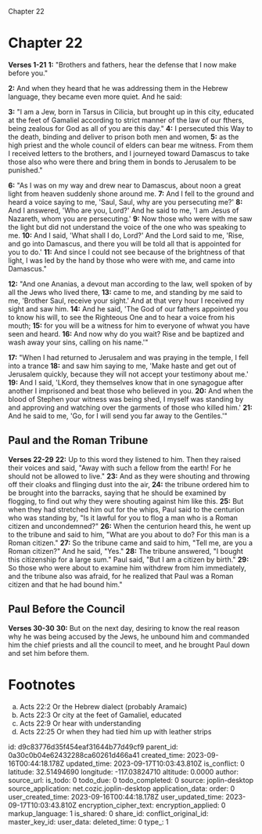 Chapter 22

# Chapter 22

**Verses 1-21**
**1:** "Brothers and fathers, hear the defense that I now make before you."

**2:** And when they heard that he was addressing them in the Hebrew language, they became even more quiet. And he said:

**3:** "I am a Jew, born in Tarsus in Cilicia, but brought up in this city, educated at the feet of Gamaliel according to strict manner of the law of our fthers, being zealous for God as all of you are this day."
**4:** I persecuted this Way to the death, binding and deliver to prison both men and women,
**5:** as the high priest and the whole council of elders can bear me witness. From them I received letters to the brothers, and I journeyed toward Damascus to take those also who were there and bring them in bonds to Jerusalem to be punished."

**6:** "As I was on my way and drew near to Damascus, about noon a great light from heaven suddenly shone around me.
**7:** And I fell to the ground and heard a voice saying to me, 'Saul, Saul, why are you persecuting me?'
**8:** And I answered, 'Who are you, Lord?' And he said to me, 'I am Jesus of Nazareth, whom you are persecuting.'
**9:** Now those who were with me saw the light but did not understand the voice of the one who was speaking to me.
**10:** And I said, 'What shall I do, Lord?' And the Lord said to me, 'Rise, and go into Damascus, and there you will be told all that is appointed for you to do.'
**11:** And since I could not see because of the brightness of that light, I was led by the hand by those who were with me, and came into Damascus."

**12:** "And one Ananias, a devout man according to the law, well spoken of by all the Jews who lived there,
**13:** came to me, and standing by me said to me, 'Brother Saul, receive your sight.' And at that very hour I received my sight and saw him.
**14:** And he said, 'The God of our fathers appointed you to know his will, to see the Righteous One and to hear a voice from his mouth;
**15:** for you will be a witness for him to everyone of whwat you have seen and heard.
**16:** And now why do you wait? Rise and be baptized and wash away your sins, calling on his name.'"

**17:** "When I had returned to Jerusalem and was praying in the temple, I fell into a trance
**18:** and saw him saying to me, 'Make haste and get out of Jerusalem quickly, because they will not accept your testimony about me.'
**19:** And I said, 'LKord, they themselves know that in one synagogue after another I imprisoned and beat those who believed in you.
**20:** And when the blood of Stephen your witness was being shed, I myself was standing by and approving and watching over the garments of those who killed him.'
**21:** And he said to me, 'Go, for I will send you far away to the Gentiles.'"

## Paul and the Roman Tribune
**Verses 22-29**
**22:** Up to this word they listened to him. Then they raised their voices and said, "Away with such a fellow from the earth! For he should not be allowed to live."
**23:** And as they were shouting and throwing off their cloaks and flinging dust into the air,
**24:** the tribune ordered him to be brought into the barracks, saying that he should be examined by flogging, to find out why they were shouting against him like this.
**25:** But when they had stretched him out for the whips, Paul said to the centurion who was standing by, "Is it lawful for you to flog a man who is a Roman citizen and uncondemned?"
**26:** When the centurion heard this, he went up to the tribune and said to him, "What are you about to do? For this man is a Roman citizen."
**27:** So the tribune came and said to him, "Tell me, are you a Roman citizen?" And he said, "Yes."
**28:** The tribune answered, "I bought this citizenship for a large sum." Paul said, "But I am a citizen by birth."
**29:** So those who were about to examine him withdrew from him immediately, and the tribune also was afraid, for he realized that Paul was a Roman citizen and that he had bound him."

## Paul Before the Council
**Verses 30-30**
**30:** But on the next day, desiring to know the real reason why he was being accused by the Jews, he unbound him and commanded him the chief priests and all the council to meet, and he brought Paul down and set him before them.

# Footnotes
<ol type='a'>
	<li>Acts 22:2 Or the Hebrew dialect (probably Aramaic)</li>
	<li>Acts 22:3 Or city at the feet of Gamaliel, educated</li>
	<li>Acts 22:9 Or hear with understanding</li>
	<li>Acts 22:25 Or when they had tied him up with leather strips</li>
</ol>


id: d9c83776d35f454eaf31644b77d49cf9
parent_id: 0a30c0b04e62432288ca60261d466a41
created_time: 2023-09-16T00:44:18.178Z
updated_time: 2023-09-17T10:03:43.810Z
is_conflict: 0
latitude: 32.51494690
longitude: -117.03824710
altitude: 0.0000
author: 
source_url: 
is_todo: 0
todo_due: 0
todo_completed: 0
source: joplin-desktop
source_application: net.cozic.joplin-desktop
application_data: 
order: 0
user_created_time: 2023-09-16T00:44:18.178Z
user_updated_time: 2023-09-17T10:03:43.810Z
encryption_cipher_text: 
encryption_applied: 0
markup_language: 1
is_shared: 0
share_id: 
conflict_original_id: 
master_key_id: 
user_data: 
deleted_time: 0
type_: 1